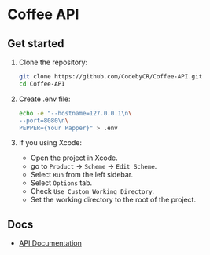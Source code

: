 # Coffee API

## Get started

1. Clone the repository:
    ```bash
    git clone https://github.com/CodebyCR/Coffee-API.git
    cd Coffee-API
    ```
2. Create .env file:
    ```bash
    echo -e "--hostname=127.0.0.1\n\
    --port=8080\n\
    PEPPER={Your Papper}" > .env
    ```
    
3. If you using Xcode:

    - Open the project in Xcode.
    - go to `Product` -> `Scheme` -> `Edit Scheme`.
    - Select `Run` from the left sidebar.
    - Select `Options` tab.
    - Check `Use Custom Working Directory`.
    - Set the working directory to the root of the project.

## Docs

 - [API Documentation](https://codebycr.github.io/Coffee-API/Public/docs/Dokumentation.ipynb)
